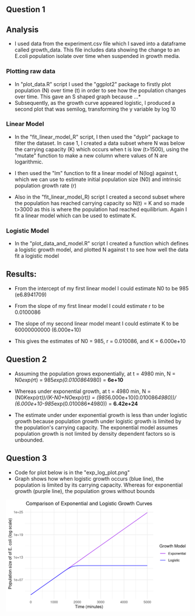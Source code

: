 ## Question 1

## Analysis

* I used data from the experiment.csv file which I saved into a dataframe called growth_data. This file includes data showing the change to an E.coli population isolate over time when suspended in growth media.

### Plotting raw data
* In  "plot_data.R" script I used the "ggplot2" package to firstly plot population (N) over time (t) in order to see how the population changes over time. This gave an S shaped graph because ...*
* Subsequently, as the growth curve appeared logistic, I produced a second plot that was semilog, transforming the y variable by log 10

### Linear Model
* In the "fit_linear_model_R" script, I then used the "dyplr" package to filter the dataset. In case 1, I created a data subset where N was below the carrying capacity (K) which occurs when t is low (t>1500), using the "mutate" function to make a new column where values of N are logarithmic.
* I then used the "lm" function to fit a linear model of N(log) against t, which we can use to estimate initial population size (N0) and intrinsic population growth rate (r)
  
* Also in the "fit_linear_model_R) script I created a second subset where the population has reached carrying capacity so N(t) = K and so made t>3000 as this is where the population had reached equilibrium. Again I fit a linear model which can be used to estimate K.

### Logistic Model

* In the "plot_data_and_model.R" script I created a function which defines a logistic growth model, and plotted N against t to see how well the data fit a logistic model

## Results:

* From the intercept of my first linear model I could estimate N0 to be 985 (e6.8941709)
* From the slope of my first linear model I could estimate r to be 0.0100086
* The slope of my second linear model meant I could estimate K to be 60000000000 (6.000e+10)
   
* This gives the estimates of N0 = 985, r = 0.010086, and K = 6.000e+10


## Question 2

* Assuming the population grows exponentially, at t = 4980 min, N = N0*exp(r*t) = 985*exp(0.010086*4980) = **6e+10**
* Whereas under exponential growth, at t = 4980 min, N = (N0*K*exp(r*t))/(K-N0+NO*exp(r*t)) = (985*6.000e+10(0.010086*4980))/ (6.000e+10-985*exp(0.010086*4980)) = **6.42e+24**

* The estimate under under exponential growth is less than under logistic growth because population growth under logistic growth is limited by the population's carrying capacity. The exponential model assumes population growth is not limited by density dependent factors so is unbounded.

## Question 3

* Code for plot below is in the "exp_log_plot.png"
* Graph shows how when logistic growth occurs (blue line), the population is limited by its carrying capacity. Whereas for exponential growth (purple line), the population grows without bounds

![My Plot](exp_log_plot.png)
